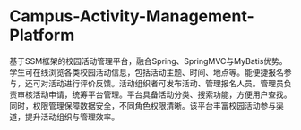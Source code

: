 # Campus-Activity-Management-Platform
基于SSM框架的校园活动管理平台，融合Spring、SpringMVC与MyBatis优势。学生可在线浏览各类校园活动信息，包括活动主题、时间、地点等。能便捷报名参与，还可对活动进行评价反馈。活动组织者可发布活动、管理报名人员。管理员负责审核活动申请，统筹平台管理。平台具备活动分类、搜索功能，方便用户查找。同时，权限管理保障数据安全，不同角色权限清晰。该平台丰富校园活动参与渠道，提升活动组织与管理效率。
